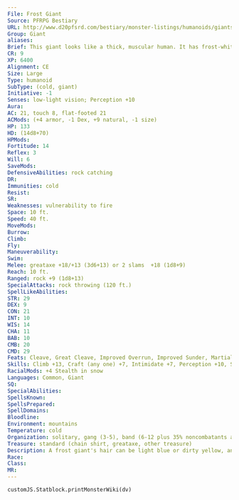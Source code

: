 ```yaml
---
File: Frost Giant
Source: PFRPG Bestiary
URL: http://www.d20pfsrd.com/bestiary/monster-listings/humanoids/giants/giant-true/frost-giant
Group: Giant
aliases: 
Brief: This giant looks like a thick, muscular human. It has frost-white skin and long, light blue hair that it wears braided.
CR: 9
XP: 6400
Alignment: CE
Size: Large
Type: humanoid
SubType: (cold, giant)
Initiative: -1
Senses: low-light vision; Perception +10
Aura: 
AC: 21, touch 8, flat-footed 21
ACMods: (+4 armor, -1 Dex, +9 natural, -1 size)
HP: 133
HD: (14d8+70)
HPMods: 
Fortitude: 14
Reflex: 3
Will: 6
SaveMods: 
DefensiveAbilities: rock catching
DR: 
Immunities: cold
Resist: 
SR: 
Weaknesses: vulnerability to fire
Space: 10 ft.
Speed: 40 ft.
MoveMods: 
Burrow: 
Climb: 
Fly: 
Maneuverability: 
Swim: 
Melee: greataxe +18/+13 (3d6+13) or 2 slams  +18 (1d8+9)
Reach: 10 ft.
Ranged: rock +9 (1d8+13)
SpecialAttacks: rock throwing (120 ft.)
SpellLikeAbilities: 
STR: 29
DEX: 9
CON: 21
INT: 10
WIS: 14
CHA: 11
BAB: 10
CMB: 20
CMD: 29
Feats: Cleave, Great Cleave, Improved Overrun, Improved Sunder, Martial Weapon Proficiency (greataxe), Power Attack, Skill Focus (Stealth)
Skills: Climb +13, Craft (any one) +7, Intimidate +7, Perception +10, Stealth +2 (+6 in snow)
RacialMods: +4 Stealth in snow
Languages: Common, Giant
SQ: 
SpecialAbilities: 
SpellsKnown: 
SpellsPrepared: 
SpellDomains: 
Bloodline: 
Environment: mountains
Temperature: cold
Organization: solitary, gang (3-5), band (6-12 plus 35% noncombatants and 1 adept or cleric of 1st-2nd level), raiding party (6-12 plus 35% noncombatants, 1 adept or sorcerer of 3rd-5th level, 1-4 winter wolves, and 2-3 ogres), or tribe (21-30 plus 1 adept, cleric, or sorcerer of 6th-7th level; 1 barbarian or ranger jarl of 7th-9th level; and 15-36 winter wolves, 13-22 ogres, and 1-2 young white dragons)
Treasure: standard (chain shirt, greataxe, other treasure)
Description: A frost giant's hair can be light blue or dirty yellow, and its eyes usually match its hair color. Frost giants dress in skins and pelts, along with any jewelry they own.  Frost giant warriors also don chain shirts and metal helmets decorated with horns or feathers. An adult male stands about 15 feet tall and weighs approximately 2,800 pounds. Females are slightly shorter and lighter, but otherwise identical to males. Frost giants can live to be 250 years old.  Frost giants are among the most feared giants, as their wanton destruction, battle lust, and fearless demeanor push them to ever-increasing displays of brutality. Frost giants usually start combat at a distance, throwing rocks until they run out of ammunition or the opponent closes, then wading in with their enormous greataxes. A favorite tactic is to lay an ambush by hiding buried in the snow at the top of an icy or snowy slope, where opponents will have difficulty reaching them, and then starting an avalanche before leaping into battle. Frost giants can hide well in snowy environments and are masters of stealth in their domain.  Frost giants survive on hunting and raiding alone, as they live in desolate, frigid environments. Frost giant groups are split almost evenly between those that live in makeshift settlements or abandoned castles and those that roam the frozen north as nomads in search of spoils and provisions. Frost giant leaders call themselves jarls and demand absolute obedience from their followers. At any time a jarl may be challenged by combat for leadership of the tribe. These challenges typically result in the death of one of the combatants. A single jarl can often count a dozen or more smaller frost giant tribes as part of his extended tribe. In such a situation, the leaders of the lesser tribes are known simply as chieftains or warlords.  Frost giants love to take captives, and use them for food as well as slaves and commodities.  Every group of frost giants typically has 1-2 humanoid slaves shackled to a slave handler- usually the meanest and cruelest non-jarl in the group. They are also quite fond of monstrous pets- white dragons and winter wolves are popular choices, but remorhazes, yetis, and even linnorms can be found dwelling in a frost giant lair.
Race: 
Class: 
MR: 
---
```

```dataviewjs
customJS.Statblock.printMonsterWiki(dv)
```
